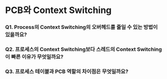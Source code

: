 # PCB와 Context Switching
### Q1. Process의 Context Switching의 오버헤드를 줄일 수 있는 방법이 있을까요?

### Q2. 프로세스의 Context Switching보다 스레드의 Context Switching이 빠른 이유가 무엇일까요?

### Q3. 프로세스 테이블과 PCB 역할의 차이점은 무엇일까요? 